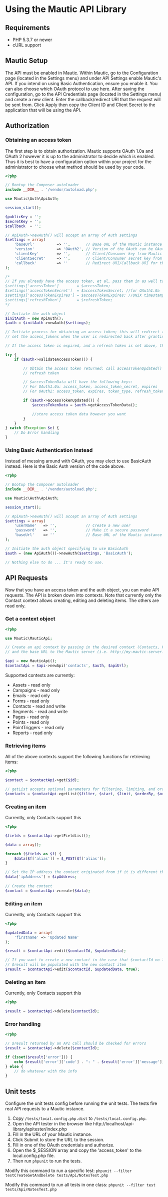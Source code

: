 # Using the Mautic API Library

## Requirements
* PHP 5.3.7 or newer
* cURL support

## Mautic Setup
The API must be enabled in Mautic. Within Mautic, go to the Configuration page (located in the Settings menu) and under API Settings enable
Mautic's API. If you intend on using Basic Authentication, ensure you enable it. You can also choose which OAuth protocol to use here.  After saving the configuration, go to the API Credentials page
(located in the Settings menu) and create a new client.  Enter the callback/redirect URI that the request will be sent from.  Click Apply
then copy the Client ID and Client Secret to the application that will be using the API.

## Authorization
    
### Obtaining an access token
The first step is to obtain authorization.  Mautic supports OAuth 1.0a and OAuth 2 however it is up to the administrator
to decide which is enabled.  Thus it is best to have a configuration option within your project for the administrator 
to choose what method should be used by your code.

```php
<?php

// Bootup the Composer autoloader
include __DIR__ . '/vendor/autoload.php';  

use Mautic\Auth\ApiAuth;

session_start();

$publicKey = ''; 
$secretKey = ''; 
$callback  = ''; 

// ApiAuth->newAuth() will accept an array of Auth settings
$settings = array(
    'baseUrl'          => '',       // Base URL of the Mautic instance
    'version'          => 'OAuth2', // Version of the OAuth can be OAuth2 or OAuth1a. OAuth2 is the default value.
    'clientKey'        => '',       // Client/Consumer key from Mautic
    'clientSecret'     => '',       // Client/Consumer secret key from Mautic
    'callback'         => ''        // Redirect URI/Callback URI for this script
);

/*
// If you already have the access token, et al, pass them in as well to prevent the need for reauthorization
$settings['accessToken']        = $accessToken;
$settings['accessTokenSecret']  = $accessTokenSecret; //for OAuth1.0a
$settings['accessTokenExpires'] = $accessTokenExpires; //UNIX timestamp
$settings['refreshToken']       = $refreshToken;
*/

// Initiate the auth object
$initAuth = new ApiAuth();
$auth = $initAuth->newAuth($settings);

// Initiate process for obtaining an access token; this will redirect the user to the $authorizationUrl and/or
// set the access_tokens when the user is redirected back after granting authorization

// If the access token is expired, and a refresh token is set above, then a new access token will be requested

try {
    if ($auth->validateAccessToken()) {

        // Obtain the access token returned; call accessTokenUpdated() to catch if the token was updated via a
        // refresh token

        // $accessTokenData will have the following keys:
        // For OAuth1.0a: access_token, access_token_secret, expires
        // For OAuth2: access_token, expires, token_type, refresh_token

        if ($auth->accessTokenUpdated()) {
            $accessTokenData = $auth->getAccessTokenData();

            //store access token data however you want
        }
    }
} catch (Exception $e) {
    // Do Error handling
}
```

### Using Basic Authentication Instead
Instead of messing around with OAuth, you may elect to use BasicAuth instead.
Here is the Basic Auth version of the code above.

```php
<?php

// Bootup the Composer autoloader
include __DIR__ . '/vendor/autoload.php';  

use Mautic\Auth\ApiAuth;

session_start();

// ApiAuth->newAuth() will accept an array of Auth settings
$settings = array(
    'userName'   => '',             // Create a new user       
    'password'   => '',             // Make it a secure password
    'baseUrl'    => ''              // Base URL of the Mautic instance
);

// Initiate the auth object specifying to use BasicAuth
$auth = (new ApiAuth())->newAuth($settings, 'BasicAuth');

// Nothing else to do ... It's ready to use.
```

## API Requests
Now that you have an access token and the auth object, you can make API requests.  The API is broken down into contexts.
Note that currently only the Contact context allows creating, editing and deleting items.  The others are read only.

### Get a context object

```php
<?php

use Mautic\MauticApi;

// Create an api context by passing in the desired context (Contacts, Forms, Pages, etc), the $auth object from above
// and the base URL to the Mautic server (i.e. http://my-mautic-server.com/api/)

$api = new MauticApi();
$contactApi = $api->newApi('contacts', $auth, $apiUrl);
```

Supported contexts are currently:

* Assets - read only
* Campaigns - read only
* Emails - read only
* Forms - read only
* Contacts - read and write
* Segments - read and write
* Pages - read only
* Points - read only
* PointTriggers - read only
* Reports - read only

### Retrieving items
All of the above contexts support the following functions for retrieving items:

```php
<?php

$contact = $contactApi->get($id);

// getList accepts optional parameters for filtering, limiting, and ordering
$contacts = $contactApi->getList($filter, $start, $limit, $orderBy, $orderByDir);
```

### Creating an item
Currently, only Contacts support this

```php
<?php

$fields = $contactApi->getFieldList();

$data = array();

foreach ($fields as $f) {
    $data[$f['alias']] = $_POST[$f['alias']];
}

// Set the IP address the contact originated from if it is different than that of the server making the request
$data['ipAddress'] = $ipAddress;
 
// Create the contact 
$contact = $contactApi->create($data);
```
    
### Editing an item
Currently, only Contacts support this

```php
<?php

$updatedData = array(
    'firstname' => 'Updated Name'
);

$result = $contactApi->edit($contactId, $updatedData);

// If you want to create a new contact in the case that $contactId no longer exists
// $result will be populated with the new contact item
$result = $contactApi->edit($contactId, $updatedData, true);
```
    
### Deleting an item
Currently, only Contacts support this

```php
<?php

$result = $contactApi->delete($contactId);
```

### Error handling

```php
<?php

// $result returned by an API call should be checked for errors
$result = $contactApi->delete($contactId);

if (isset($result['error'])) {
    echo $result['error']['code'] . ": " . $result['error']['message'];
} else {
    // do whatever with the info
}
```

## Unit tests

Configure the unit tests config before running the unit tests. The tests fire real API requests to a Mautic instance.

1. Copy `/tests/local.config.php.dist` to `/tests/local.config.php`.
2. Open the API tester in the browser like http://localhost/api-library/apitester/index.php
3. Fill in the URL of your Mautic instance.
4. Click Submit to store the URL to the session.
5. Fill in one of the OAuth credentials and authorize.
6. Open the $_SESSION array and copy the 'access_token' to the local.config.php file.
7. Then run `phpunit` to run the tests.

Modify this command to run a specific test: `phpunit --filter testCreateGetAndDelete tests/Api/NotesTest.php`

Modify this command to run all tests in one class: `phpunit --filter test tests/Api/NotesTest.php`
